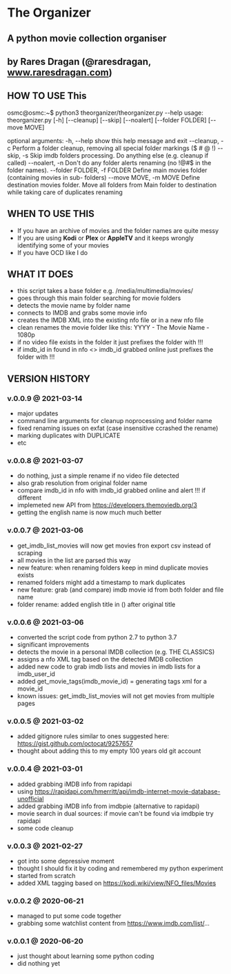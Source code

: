 # The Organizer
## A python movie collection organiser
## by Rares Dragan (@raresdragan, www.raresdragan.com)


## HOW TO USE This

osmc@osmc:~$ python3 theorganizer/theorganizer.py --help
usage: theorganizer.py [-h] [--cleanup] [--skip] [--noalert] [--folder FOLDER]
                       [--move MOVE]

optional arguments:
  -h, --help            show this help message and exit
  --cleanup, -c         Perform a folder cleanup, removing all special folder
                        markings ($ # @ !)
  --skip, -s            Skip imdb folders processing. Do anything else (e.g.
                        cleanup if called)
  --noalert, -n         Don't do any folder alerts renaming (no !@#$ in the
                        folder names).
  --folder FOLDER, -f FOLDER
                        Define main movies folder (containing movies in sub-
                        folders)
  --move MOVE, -m MOVE  Define destination movies folder. Move all folders
                        from Main folder to destination while taking care of
                        duplicates renaming


## WHEN TO USE THIS
- If you have an archive of movies and the folder names are quite messy
- If you are using **Kodi** or **Plex** or **AppleTV** and it keeps wrongly identifying some of your movies
- If you have OCD like I do

## WHAT IT DOES
- this script takes a base folder e.g. /media/multimedia/movies/
- goes through this main folder searching for movie folders
- detects the movie name by folder name
- connects to IMDB and grabs some movie info
- creates the IMDB XML into the existing nfo file or in a new nfo file
- clean renames the movie folder like this: YYYY - The Movie Name - 1080p
- if no video file exists in the folder it just prefixes the folder with !!!  
- if imdb_id in found in nfo <> imdb_id grabbed online just prefixes the folder with !!!  

## VERSION HISTORY

### v.0.0.9 @ 2021-03-14
- major updates
- command line arguments for cleanup noprocessing and folder name
- fixed renaming issues on exfat (case insensitive ccrashed the rename)
- marking duplicates with DUPLICATE
- etc

### v.0.0.8 @ 2021-03-07
- do nothing, just a simple rename if no video file detected
- also grab resolution from original folder name
- compare imdb_id in nfo with imdb_id grabbed online and alert !!! if different
- implemeted new API from https://developers.themoviedb.org/3
- getting the english name is now much much better

### v.0.0.7 @ 2021-03-06
- get_imdb_list_movies will now get movies fron export csv instead of scraping
- all movies in the list are parsed this way
- new feature: when renaming folders keep in mind duplicate movies exists
- renamed folders might add a timestamp to mark duplicates
- new feature: grab (and compare) imdb movie id from both folder and file name
- folder rename: added english title in () after original title

### v.0.0.6 @ 2021-03-06
- converted the script code from python 2.7 to python 3.7
- significant improvements
- detects the movie in a personal IMDB collection (e.g. THE CLASSICS)
- assigns a nfo XML tag based on the detected IMDB collection
- added new code to grab imdb lists and movies in imdb lists for a imdb_user_id
- added get_movie_tags(imdb_movie_id) = generating tags xml for a movie_id
- known issues: get_imdb_list_movies will not get movies from multiple pages

### v.0.0.5 @ 2021-03-02
- added gitignore rules similar to ones suggested here: https://gist.github.com/octocat/9257657
- thought about adding this to my empty 100 years old git account

### v.0.0.4 @ 2021-03-01
- added grabbing iMDB info from rapidapi
- using https://rapidapi.com/hmerritt/api/imdb-internet-movie-database-unofficial
- added grabbing iMDB info from imdbpie (alternative to rapidapi)
- movie search in dual sources: if movie can't be found via imdbpie try rapidapi
- some code cleanup

### v.0.0.3 @ 2021-02-27
- got into some depressive moment
- thought I should fix it by coding and remembered my python experiment
- started from scratch
- added XML tagging based on https://kodi.wiki/view/NFO_files/Movies

### v.0.0.2 @ 2020-06-21
- managed to put some code together
- grabbing some watchlist content from https://www.imdb.com/list/...

### v.0.0.1 @ 2020-06-20
- just thought about learning some python coding
- did nothing yet
